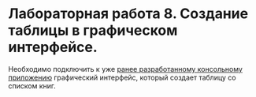 # Лабораторная работа 8. Создание таблицы в графическом интерфейсе.

Необходимо подключить к уже [ранее разработанному консольному приложению](https://github.com/Morzhig/IndustrialProgramming/tree/main/Books) графический интерфейс,
который создает таблицу со списком книг.
 
